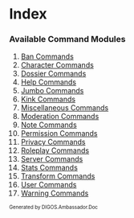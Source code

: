 ﻿Index
=====
### Available Command Modules
1. [Ban Commands](modules/ban.md)
2. [Character Commands](modules/character.md)
3. [Dossier Commands](modules/dossier.md)
4. [Help Commands](modules/help.md)
5. [Jumbo Commands](modules/jumbo.md)
6. [Kink Commands](modules/kink.md)
7. [Miscellaneous Commands](modules/miscellaneous.md)
8. [Moderation Commands](modules/moderation.md)
9. [Note Commands](modules/note.md)
10. [Permission Commands](modules/permission.md)
11. [Privacy Commands](modules/privacy.md)
12. [Roleplay Commands](modules/roleplay.md)
13. [Server Commands](modules/server.md)
14. [Stats Commands](modules/stats.md)
15. [Transform Commands](modules/transform.md)
16. [User Commands](modules/user.md)
17. [Warning Commands](modules/warning.md)

<sub><sup>Generated by DIGOS.Ambassador.Doc</sup></sub>